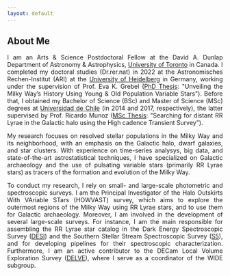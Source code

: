 ```yaml
---
layout: default
---
```


<!-- This is a comment in a Markdown file. -->

<!--Add: 
- contact
- employment history
- research highlights
- recent publications
- outreach
- CV (incl mentoring)
 -->

## About Me
<p style="text-align: justify;">
I am an Arts & Science Postdoctoral Fellow at the David A. Dunlap Department of Astronomy & Astrophysics, <a href="https://www.astro.utoronto.ca/people/post-docs/name/gustavo-medina/" target="_blank">University of Toronto</a> in Canada. I completed my doctoral studies (Dr.rer.nat) in 2022 at the Astronomisches Rechen-Institut (ARI) at the <a href="https://www.imprs-hd.mpg.de/5699/Alumni" target="_blank">University of Heidelberg</a> in Germany, working under the supervision of Prof. Eva K. Grebel (<a href="https://www.imprs-hd.mpg.de/480995/thesis_Medina2.pdf" target="_blank">PhD Thesis</a>: "Unveiling the Milky Way’s History Using Young & Old Population Variable Stars"). Before that, I obtained my Bachelor of Science (BSc) and Master of Science (MSc) degrees at <a href="http://www.das.uchile.cl/das_int_alumnosM_ex.html" target="_blank">Universidad de Chile</a> (in 2014 and 2017, respectively), the latter supervised by Prof. Ricardo Munoz (<a href="https://repositorio.uchile.cl/handle/2250/149094" target="_blank">MSc Thesis</a>: "Searching for distant RR Lyrae in the Galactic halo using the High cadence Transient Survey").
</p>

<p style="text-align: justify;">
My research focuses on resolved stellar populations in the Milky Way and its neighborhood, with an emphasis on the Galactic halo, dwarf galaxies, and star clusters. With experience on time-series analysys, big data, and state-of-the-art astrostatistical techniques, I have specialized on Galactic archaeology and the use of pulsating variable stars (primarily RR Lyrae stars) as tracers of the formation and evolution of the Milky Way.
</p>

<p style="text-align: justify;">
To conduct my research, I rely on small- and large-scale photometric and spectroscopic surveys. I am the Principal Investigator of the Halo Outskirts With VAriable STars (HOWVAST) survey, which aims to explore the outermost regions of the Milky Way using RR Lyrae stars, and to use them for Galactic archaeology. Moreover, I am involved in the development of several large-scale surveys. For instance, I am the main responsible for assembling the RR Lyrae star catalog in the Dark Energy Spectroscopic Survey (<a href="https://www.desi.lbl.gov/the-desi-survey/" target="_blank">DESI</a>) and the Southern Stellar Stream Spectroscopic Survey (<a href="https://s5collab.github.io/" target="_blank">S5</a>), and for developing pipelines for their spectroscopic characterization. Furthermore, I am an active contributor to the DECam Local Volume Exploration Survey (<a href="https://delve-survey.github.io/" target="_blank">DELVE</a>), where I serve as a coordinator of the WIDE subgroup. 
</p>


<!--<p style="text-align: justify;">
I am the Principal Investigator of the Halo Outskirts With VAriable STars (HOWVAST) survey, which aims to explore the outermost regions of the Milky Way using RR Lyrae stars, and to use them for Galactic archaeology. Key to this endeavor is the study of the positions and chemo-dynamics of RR Lyrae stars, which I have conducted using dedicated photometric and spectroscopic observational campaigns. I am an active member of various international collaborations: I am the main responsible for assembling the RR Lyrae star catalog in the Dark Energy Spectroscopic Survey (<a href="https://www.desi.lbl.gov/the-desi-survey/" target="_blank">DESI</a>) and the Southern Stellar Stream Spectroscopic Survey (<a href="https://s5collab.github.io/" target="_blank">S5</a>), developing pipelines for their spectroscopic characterization. Moreover, I am an active contributor to the DECam Local Volume Exploration Survey (<a href="https://delve-survey.github.io/" target="_blank">DELVE</a>), where I serve as a coordinator of the WIDE subgroup. 
</p>
-->














